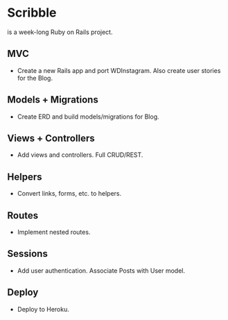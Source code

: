 # Scribble 

is a week-long Ruby on Rails project.

## MVC

- Create a new Rails app and port WDInstagram. Also create user stories for the Blog.

## Models + Migrations 

- Create ERD and build models/migrations for Blog.

## Views + Controllers 

- Add views and controllers. Full CRUD/REST.

## Helpers 

- Convert links, forms, etc. to helpers.

## Routes 

- Implement nested routes.

## Sessions 

- Add user authentication. Associate Posts with User model.

## Deploy 

- Deploy to Heroku.